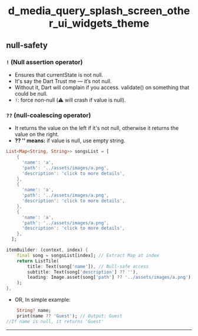 # <p align="center"> d_media_query_splash_screen_other_ui_widgets_theme </p>

## null-safety
### `!` (Null assertion operator)
- Ensures that currentState is not null. 
- It's say the Dart Trust me — it’s not null.
- Without it, Dart will complain if you access. validate() on something that could be null. 
- `!`: force non-null (⚠️ will crash if value is null).
### `??` (null-coalescing operator)
- It returns the value on the left if it's not null, otherwise it returns the value on the right.
- **?? '' means:** if value is null, use empty string.
```dart
List<Map<String, String>> songsList = [
    {
      'name': 'a',
      'path': '../assets/images/a.png',
      'description': 'click to more details',
    },
    {
      'name': 'a',
      'path': '../assets/images/a.png',
      'description': 'click to more details',
    },
    {
      'name': 'a',
      'path': '../assets/images/a.png',
      'description': 'click to more details',
    },
  ];

itemBuilder: (context, index) {
    final song = songsList[index]; // Extract Map at index
    return ListTile(
        title: Text(song['name']), // Null-safe access
        subtitle: Text(song['description'] ?? ''),
        leading: Image.asset(song['path'] ?? '../assets/images/a.png'),
    );
},
```
- OR, In simple example:
```dart
    String? name;
    print(name ?? 'Guest'); // Output: Guest
//If name is null, it returns 'Guest'
```
--- 

